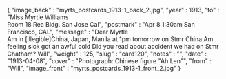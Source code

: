 {
  "image_back" : "myrts_postcards_1913-1_back_2.jpg",
  "year" : 1913,
  "to" : "Miss Myrtle Williams<br> Room 18 Rea Bldg. San Jose Cal",
  "postmark" : "Apr 8 1:30am San Francisco, CAL",
  "message" : "Dear Myrtle <br>Am in [illegible]China, Japan, Manila at 1pm tomorrow on Stmr China Am feeling sick got an awful cold Did you read about accident we had on Stmr Chatham? Will",
  "weight" : 125,
  "slug" : "card120",
  "notes" : "",
  "date" : "1913-04-08",
  "cover" : "Photograph: Chinese figure \"Ah Len\"",
  "from" : "Will",
  "image_front" : "myrts_postcards_1913-1_front_2.jpg"
}
